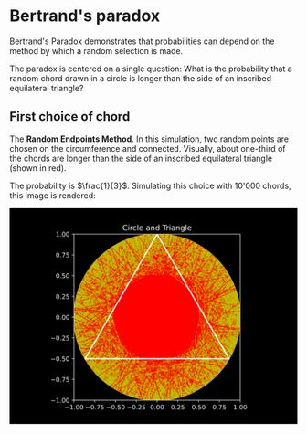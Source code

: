 # Bertrand's paradox

Bertrand's Paradox demonstrates that probabilities can depend on the method by which a random selection is made.

The paradox is centered on a single question: What is the probability that a random chord drawn in a circle is longer than the side of an inscribed equilateral triangle?

## First choice of chord

The **Random Endpoints Method**. In this simulation, two random points are chosen on the circumference and connected. Visually, about one-third of the chords are longer than the side of an inscribed equilateral triangle (shown in red).


The probability is $\frac{1}{3}$. Simulating this choice with 10'000 chords, this image is rendered:

![](./img/probability1.svg)